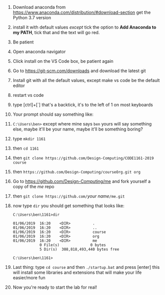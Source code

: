 1.  Download anaconda from https://www.anaconda.com/distribution/#download-section get the Python 3.7 version
1.  install it with default values _except_ tick the option to **Add Anaconda to my PATH**, tick that and the text will go red.
1.  Be patient
1.  Open anaconda navigator
1.  Click install on the VS Code box, be patient again
1.  Go to https://git-scm.com/downloads and download the latest git
1.  Install git with all the default values, except make vs code be the default editor
1.  restart vs code
1.  type [ctrl]+[`] that's a backtick, it's to the left of 1 on most keyboards
1.  Your prompt should say something like:
1.  `C:\Users\ben>` except where mine says `ben` yours will say something else, maybe it'll be your name, maybe it'll be something boring?
1.  type `mkdir 1161`
1.  then `cd 1161`
1.  then `git clone https://github.com/Design-Computing/CODE1161-2019 course`
1.  then `https://github.com/Design-Computing/courseOrg.git org`
1.  Go to https://github.com/Design-Computing/me and fork yourself a copy of the _me_ repo
1.  then `git clone https://github.com/`_your name_`/me.git`
1.  now type `dir` you should get something that looks like:

    ```
    C:\Users\ben\1161>dir

    01/06/2019  16:20    <DIR>          .
    01/06/2019  16:20    <DIR>          ..
    01/06/2019  16:20    <DIR>          course
    01/06/2019  16:20    <DIR>          org
    01/06/2019  16:20    <DIR>          me
                0 File(s)              0 bytes
                5 Dir(s)  308,818,493,440 bytes free

    C:\Users\ben\1161>
    ```

1.  Last thing: type `cd course` and then `./startup.bat` and press [enter] this will install some libraries and extensions that will make your life easier/more fun

1.  Now you're ready to start the lab for real!
